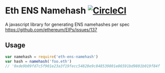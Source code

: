 # Eth ENS Namehash [![CircleCI](https://circleci.com/gh/flyswatter/eth-ens-namehash.svg?style=svg)](https://circleci.com/gh/flyswatter/eth-ens-namehash)

A javascript library for generating ENS namehashes per spec https://github.com/ethereum/EIPs/issues/137

## Usage

```javascript
var namehash = require('eth-ens-namehash')
var hash = namehash('foo.eth')
// '0xde9b09fd7c5f901e23a3f19fecc54828e9c848539801e86591bd9801b019f84f'
```
